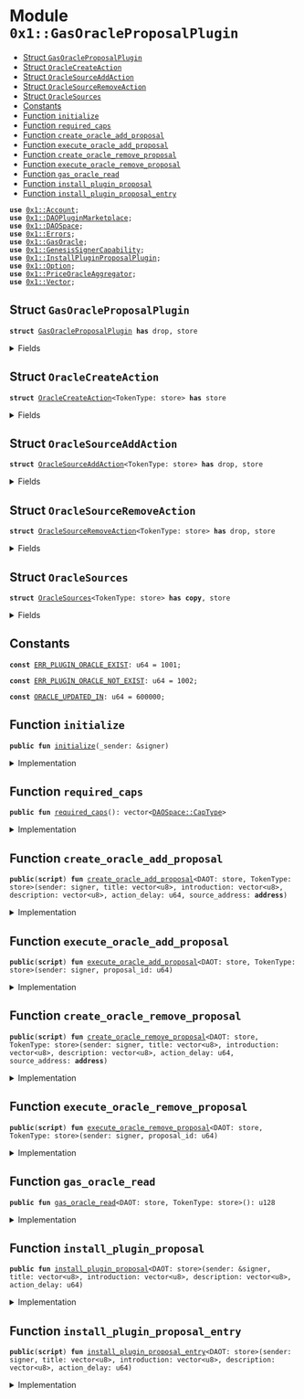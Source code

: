 
<a name="0x1_GasOracleProposalPlugin"></a>

# Module `0x1::GasOracleProposalPlugin`



-  [Struct `GasOracleProposalPlugin`](#0x1_GasOracleProposalPlugin_GasOracleProposalPlugin)
-  [Struct `OracleCreateAction`](#0x1_GasOracleProposalPlugin_OracleCreateAction)
-  [Struct `OracleSourceAddAction`](#0x1_GasOracleProposalPlugin_OracleSourceAddAction)
-  [Struct `OracleSourceRemoveAction`](#0x1_GasOracleProposalPlugin_OracleSourceRemoveAction)
-  [Struct `OracleSources`](#0x1_GasOracleProposalPlugin_OracleSources)
-  [Constants](#@Constants_0)
-  [Function `initialize`](#0x1_GasOracleProposalPlugin_initialize)
-  [Function `required_caps`](#0x1_GasOracleProposalPlugin_required_caps)
-  [Function `create_oracle_add_proposal`](#0x1_GasOracleProposalPlugin_create_oracle_add_proposal)
-  [Function `execute_oracle_add_proposal`](#0x1_GasOracleProposalPlugin_execute_oracle_add_proposal)
-  [Function `create_oracle_remove_proposal`](#0x1_GasOracleProposalPlugin_create_oracle_remove_proposal)
-  [Function `execute_oracle_remove_proposal`](#0x1_GasOracleProposalPlugin_execute_oracle_remove_proposal)
-  [Function `gas_oracle_read`](#0x1_GasOracleProposalPlugin_gas_oracle_read)
-  [Function `install_plugin_proposal`](#0x1_GasOracleProposalPlugin_install_plugin_proposal)
-  [Function `install_plugin_proposal_entry`](#0x1_GasOracleProposalPlugin_install_plugin_proposal_entry)


<pre><code><b>use</b> <a href="Account.md#0x1_Account">0x1::Account</a>;
<b>use</b> <a href="DAOPluginMarketplace.md#0x1_DAOPluginMarketplace">0x1::DAOPluginMarketplace</a>;
<b>use</b> <a href="DAOSpace.md#0x1_DAOSpace">0x1::DAOSpace</a>;
<b>use</b> <a href="Errors.md#0x1_Errors">0x1::Errors</a>;
<b>use</b> <a href="Oracle.md#0x1_GasOracle">0x1::GasOracle</a>;
<b>use</b> <a href="GenesisSignerCapability.md#0x1_GenesisSignerCapability">0x1::GenesisSignerCapability</a>;
<b>use</b> <a href="InstallPluginProposalPlugin.md#0x1_InstallPluginProposalPlugin">0x1::InstallPluginProposalPlugin</a>;
<b>use</b> <a href="Option.md#0x1_Option">0x1::Option</a>;
<b>use</b> <a href="Oracle.md#0x1_PriceOracleAggregator">0x1::PriceOracleAggregator</a>;
<b>use</b> <a href="Vector.md#0x1_Vector">0x1::Vector</a>;
</code></pre>



<a name="0x1_GasOracleProposalPlugin_GasOracleProposalPlugin"></a>

## Struct `GasOracleProposalPlugin`



<pre><code><b>struct</b> <a href="GasOracleProposalPlugin.md#0x1_GasOracleProposalPlugin">GasOracleProposalPlugin</a> <b>has</b> drop, store
</code></pre>



<details>
<summary>Fields</summary>


<dl>
<dt>
<code>dummy_field: bool</code>
</dt>
<dd>

</dd>
</dl>


</details>

<a name="0x1_GasOracleProposalPlugin_OracleCreateAction"></a>

## Struct `OracleCreateAction`



<pre><code><b>struct</b> <a href="GasOracleProposalPlugin.md#0x1_GasOracleProposalPlugin_OracleCreateAction">OracleCreateAction</a>&lt;TokenType: store&gt; <b>has</b> store
</code></pre>



<details>
<summary>Fields</summary>


<dl>
<dt>
<code>precision: u8</code>
</dt>
<dd>

</dd>
</dl>


</details>

<a name="0x1_GasOracleProposalPlugin_OracleSourceAddAction"></a>

## Struct `OracleSourceAddAction`



<pre><code><b>struct</b> <a href="GasOracleProposalPlugin.md#0x1_GasOracleProposalPlugin_OracleSourceAddAction">OracleSourceAddAction</a>&lt;TokenType: store&gt; <b>has</b> drop, store
</code></pre>



<details>
<summary>Fields</summary>


<dl>
<dt>
<code>source_address: <b>address</b></code>
</dt>
<dd>

</dd>
</dl>


</details>

<a name="0x1_GasOracleProposalPlugin_OracleSourceRemoveAction"></a>

## Struct `OracleSourceRemoveAction`



<pre><code><b>struct</b> <a href="GasOracleProposalPlugin.md#0x1_GasOracleProposalPlugin_OracleSourceRemoveAction">OracleSourceRemoveAction</a>&lt;TokenType: store&gt; <b>has</b> drop, store
</code></pre>



<details>
<summary>Fields</summary>


<dl>
<dt>
<code>source_address: <b>address</b></code>
</dt>
<dd>

</dd>
</dl>


</details>

<a name="0x1_GasOracleProposalPlugin_OracleSources"></a>

## Struct `OracleSources`



<pre><code><b>struct</b> <a href="GasOracleProposalPlugin.md#0x1_GasOracleProposalPlugin_OracleSources">OracleSources</a>&lt;TokenType: store&gt; <b>has</b> <b>copy</b>, store
</code></pre>



<details>
<summary>Fields</summary>


<dl>
<dt>
<code>source_addresses: vector&lt;<b>address</b>&gt;</code>
</dt>
<dd>

</dd>
</dl>


</details>

<a name="@Constants_0"></a>

## Constants


<a name="0x1_GasOracleProposalPlugin_ERR_PLUGIN_ORACLE_EXIST"></a>



<pre><code><b>const</b> <a href="GasOracleProposalPlugin.md#0x1_GasOracleProposalPlugin_ERR_PLUGIN_ORACLE_EXIST">ERR_PLUGIN_ORACLE_EXIST</a>: u64 = 1001;
</code></pre>



<a name="0x1_GasOracleProposalPlugin_ERR_PLUGIN_ORACLE_NOT_EXIST"></a>



<pre><code><b>const</b> <a href="GasOracleProposalPlugin.md#0x1_GasOracleProposalPlugin_ERR_PLUGIN_ORACLE_NOT_EXIST">ERR_PLUGIN_ORACLE_NOT_EXIST</a>: u64 = 1002;
</code></pre>



<a name="0x1_GasOracleProposalPlugin_ORACLE_UPDATED_IN"></a>



<pre><code><b>const</b> <a href="GasOracleProposalPlugin.md#0x1_GasOracleProposalPlugin_ORACLE_UPDATED_IN">ORACLE_UPDATED_IN</a>: u64 = 600000;
</code></pre>



<a name="0x1_GasOracleProposalPlugin_initialize"></a>

## Function `initialize`



<pre><code><b>public</b> <b>fun</b> <a href="GasOracleProposalPlugin.md#0x1_GasOracleProposalPlugin_initialize">initialize</a>(_sender: &signer)
</code></pre>



<details>
<summary>Implementation</summary>


<pre><code><b>public</b> <b>fun</b> <a href="GasOracleProposalPlugin.md#0x1_GasOracleProposalPlugin_initialize">initialize</a>(_sender: &signer) {
    <b>let</b> witness = <a href="GasOracleProposalPlugin.md#0x1_GasOracleProposalPlugin">GasOracleProposalPlugin</a>{};

    <a href="DAOPluginMarketplace.md#0x1_DAOPluginMarketplace_register_plugin">DAOPluginMarketplace::register_plugin</a>&lt;<a href="GasOracleProposalPlugin.md#0x1_GasOracleProposalPlugin">GasOracleProposalPlugin</a>&gt;(
        &witness,
        b"0x1::GasOraclePlugin",
        b"The plugin for gas oracle.",
        <a href="Option.md#0x1_Option_none">Option::none</a>(),
    );

    <b>let</b> implement_extpoints = <a href="Vector.md#0x1_Vector_empty">Vector::empty</a>&lt;vector&lt;u8&gt;&gt;();
    <b>let</b> depend_extpoints = <a href="Vector.md#0x1_Vector_empty">Vector::empty</a>&lt;vector&lt;u8&gt;&gt;();

    <a href="DAOPluginMarketplace.md#0x1_DAOPluginMarketplace_publish_plugin_version">DAOPluginMarketplace::publish_plugin_version</a>&lt;<a href="GasOracleProposalPlugin.md#0x1_GasOracleProposalPlugin">GasOracleProposalPlugin</a>&gt;(
        &witness,
        b"v0.1.0",
        *&implement_extpoints,
        *&depend_extpoints,
        b"inner-plugin://gas-oracle-plugin",
    );
}
</code></pre>



</details>

<a name="0x1_GasOracleProposalPlugin_required_caps"></a>

## Function `required_caps`



<pre><code><b>public</b> <b>fun</b> <a href="GasOracleProposalPlugin.md#0x1_GasOracleProposalPlugin_required_caps">required_caps</a>(): vector&lt;<a href="DAOSpace.md#0x1_DAOSpace_CapType">DAOSpace::CapType</a>&gt;
</code></pre>



<details>
<summary>Implementation</summary>


<pre><code><b>public</b> <b>fun</b> <a href="GasOracleProposalPlugin.md#0x1_GasOracleProposalPlugin_required_caps">required_caps</a>(): vector&lt;CapType&gt; {
    <b>let</b> caps = <a href="Vector.md#0x1_Vector_singleton">Vector::singleton</a>(<a href="DAOSpace.md#0x1_DAOSpace_proposal_cap_type">DAOSpace::proposal_cap_type</a>());
    <a href="Vector.md#0x1_Vector_push_back">Vector::push_back</a>(&<b>mut</b> caps, <a href="DAOSpace.md#0x1_DAOSpace_storage_cap_type">DAOSpace::storage_cap_type</a>());
    caps
}
</code></pre>



</details>

<a name="0x1_GasOracleProposalPlugin_create_oracle_add_proposal"></a>

## Function `create_oracle_add_proposal`



<pre><code><b>public</b>(<b>script</b>) <b>fun</b> <a href="GasOracleProposalPlugin.md#0x1_GasOracleProposalPlugin_create_oracle_add_proposal">create_oracle_add_proposal</a>&lt;DAOT: store, TokenType: store&gt;(sender: signer, title: vector&lt;u8&gt;, introduction: vector&lt;u8&gt;, description: vector&lt;u8&gt;, action_delay: u64, source_address: <b>address</b>)
</code></pre>



<details>
<summary>Implementation</summary>


<pre><code><b>public</b>(<b>script</b>) <b>fun</b> <a href="GasOracleProposalPlugin.md#0x1_GasOracleProposalPlugin_create_oracle_add_proposal">create_oracle_add_proposal</a>&lt;DAOT: store, TokenType: store&gt;(sender: signer, title:vector&lt;u8&gt;, introduction:vector&lt;u8&gt;, description: vector&lt;u8&gt;, action_delay: u64, source_address: <b>address</b>) {
    <b>let</b> witness = <a href="GasOracleProposalPlugin.md#0x1_GasOracleProposalPlugin">GasOracleProposalPlugin</a>{};
    <b>let</b> cap = <a href="DAOSpace.md#0x1_DAOSpace_acquire_proposal_cap">DAOSpace::acquire_proposal_cap</a>&lt;DAOT, <a href="GasOracleProposalPlugin.md#0x1_GasOracleProposalPlugin">GasOracleProposalPlugin</a>&gt;(&witness);
    <b>let</b> action = <a href="GasOracleProposalPlugin.md#0x1_GasOracleProposalPlugin_OracleSourceAddAction">OracleSourceAddAction</a>&lt;TokenType&gt;{
        source_address
    };
    <a href="DAOSpace.md#0x1_DAOSpace_create_proposal">DAOSpace::create_proposal</a>(&cap, &sender, action, title, introduction, description, action_delay, <a href="Option.md#0x1_Option_none">Option::none</a>&lt;u8&gt;());
}
</code></pre>



</details>

<a name="0x1_GasOracleProposalPlugin_execute_oracle_add_proposal"></a>

## Function `execute_oracle_add_proposal`



<pre><code><b>public</b>(<b>script</b>) <b>fun</b> <a href="GasOracleProposalPlugin.md#0x1_GasOracleProposalPlugin_execute_oracle_add_proposal">execute_oracle_add_proposal</a>&lt;DAOT: store, TokenType: store&gt;(sender: signer, proposal_id: u64)
</code></pre>



<details>
<summary>Implementation</summary>


<pre><code><b>public</b>(<b>script</b>) <b>fun</b> <a href="GasOracleProposalPlugin.md#0x1_GasOracleProposalPlugin_execute_oracle_add_proposal">execute_oracle_add_proposal</a>&lt;DAOT: store, TokenType: store&gt;(sender: signer, proposal_id: u64) {
    <b>let</b> witness = <a href="GasOracleProposalPlugin.md#0x1_GasOracleProposalPlugin">GasOracleProposalPlugin</a>{};
    <b>let</b> proposal_cap = <a href="DAOSpace.md#0x1_DAOSpace_acquire_proposal_cap">DAOSpace::acquire_proposal_cap</a>&lt;DAOT, <a href="GasOracleProposalPlugin.md#0x1_GasOracleProposalPlugin">GasOracleProposalPlugin</a>&gt;(&witness);
    <b>let</b> <a href="GasOracleProposalPlugin.md#0x1_GasOracleProposalPlugin_OracleSourceAddAction">OracleSourceAddAction</a>&lt;TokenType&gt;{ source_address } = <a href="DAOSpace.md#0x1_DAOSpace_execute_proposal">DAOSpace::execute_proposal</a>&lt;DAOT, <a href="GasOracleProposalPlugin.md#0x1_GasOracleProposalPlugin">GasOracleProposalPlugin</a>, <a href="GasOracleProposalPlugin.md#0x1_GasOracleProposalPlugin_OracleSourceAddAction">OracleSourceAddAction</a>&lt;TokenType&gt;&gt;(&proposal_cap, &sender, proposal_id);
    <b>let</b> storage_cap = <a href="DAOSpace.md#0x1_DAOSpace_acquire_storage_cap">DAOSpace::acquire_storage_cap</a>&lt;DAOT, <a href="GasOracleProposalPlugin.md#0x1_GasOracleProposalPlugin">GasOracleProposalPlugin</a>&gt;(&witness);
    <b>let</b> source_addresses = <b>if</b> (!<a href="DAOSpace.md#0x1_DAOSpace_exists_in_storage">DAOSpace::exists_in_storage</a>&lt;DAOT, <a href="GasOracleProposalPlugin.md#0x1_GasOracleProposalPlugin">GasOracleProposalPlugin</a>, <a href="GasOracleProposalPlugin.md#0x1_GasOracleProposalPlugin_OracleSources">OracleSources</a>&lt;TokenType&gt;&gt;()) {
        <b>let</b> genesis_singer= <a href="GenesisSignerCapability.md#0x1_GenesisSignerCapability_get_genesis_signer">GenesisSignerCapability::get_genesis_signer</a>();
        <a href="Account.md#0x1_Account_accept_token">Account::accept_token</a>&lt;TokenType&gt;(genesis_singer);
        <a href="Vector.md#0x1_Vector_singleton">Vector::singleton</a>(source_address)
    }<b>else</b> {
        <b>let</b> <a href="GasOracleProposalPlugin.md#0x1_GasOracleProposalPlugin_OracleSources">OracleSources</a>&lt;TokenType&gt;{ source_addresses } = <a href="DAOSpace.md#0x1_DAOSpace_take_from_storage">DAOSpace::take_from_storage</a>&lt;DAOT, <a href="GasOracleProposalPlugin.md#0x1_GasOracleProposalPlugin">GasOracleProposalPlugin</a>, <a href="GasOracleProposalPlugin.md#0x1_GasOracleProposalPlugin_OracleSources">OracleSources</a>&lt;TokenType&gt;&gt;(&storage_cap);
        <b>assert</b>!(<a href="Vector.md#0x1_Vector_contains">Vector::contains</a>(&source_addresses, &source_address) == <b>false</b>, <a href="Errors.md#0x1_Errors_invalid_state">Errors::invalid_state</a>(<a href="GasOracleProposalPlugin.md#0x1_GasOracleProposalPlugin_ERR_PLUGIN_ORACLE_EXIST">ERR_PLUGIN_ORACLE_EXIST</a>));
        <a href="Vector.md#0x1_Vector_push_back">Vector::push_back</a>(&<b>mut</b> source_addresses, source_address);
        source_addresses
    };

    <a href="DAOSpace.md#0x1_DAOSpace_save_to_storage">DAOSpace::save_to_storage</a>(&storage_cap, <a href="GasOracleProposalPlugin.md#0x1_GasOracleProposalPlugin_OracleSources">OracleSources</a>&lt;TokenType&gt;{ source_addresses });
}
</code></pre>



</details>

<a name="0x1_GasOracleProposalPlugin_create_oracle_remove_proposal"></a>

## Function `create_oracle_remove_proposal`



<pre><code><b>public</b>(<b>script</b>) <b>fun</b> <a href="GasOracleProposalPlugin.md#0x1_GasOracleProposalPlugin_create_oracle_remove_proposal">create_oracle_remove_proposal</a>&lt;DAOT: store, TokenType: store&gt;(sender: signer, title: vector&lt;u8&gt;, introduction: vector&lt;u8&gt;, description: vector&lt;u8&gt;, action_delay: u64, source_address: <b>address</b>)
</code></pre>



<details>
<summary>Implementation</summary>


<pre><code><b>public</b>(<b>script</b>) <b>fun</b> <a href="GasOracleProposalPlugin.md#0x1_GasOracleProposalPlugin_create_oracle_remove_proposal">create_oracle_remove_proposal</a>&lt;DAOT: store, TokenType: store&gt;(sender: signer, title:vector&lt;u8&gt;, introduction:vector&lt;u8&gt;, description: vector&lt;u8&gt;, action_delay: u64, source_address: <b>address</b>) {
    <b>let</b> witness = <a href="GasOracleProposalPlugin.md#0x1_GasOracleProposalPlugin">GasOracleProposalPlugin</a>{};
    <b>let</b> cap = <a href="DAOSpace.md#0x1_DAOSpace_acquire_proposal_cap">DAOSpace::acquire_proposal_cap</a>&lt;DAOT, <a href="GasOracleProposalPlugin.md#0x1_GasOracleProposalPlugin">GasOracleProposalPlugin</a>&gt;(&witness);
    <b>let</b> action = <a href="GasOracleProposalPlugin.md#0x1_GasOracleProposalPlugin_OracleSourceRemoveAction">OracleSourceRemoveAction</a>&lt;TokenType&gt;{
        source_address
    };
    <a href="DAOSpace.md#0x1_DAOSpace_create_proposal">DAOSpace::create_proposal</a>(&cap, &sender, action, title, introduction, description, action_delay, <a href="Option.md#0x1_Option_none">Option::none</a>&lt;u8&gt;());
}
</code></pre>



</details>

<a name="0x1_GasOracleProposalPlugin_execute_oracle_remove_proposal"></a>

## Function `execute_oracle_remove_proposal`



<pre><code><b>public</b>(<b>script</b>) <b>fun</b> <a href="GasOracleProposalPlugin.md#0x1_GasOracleProposalPlugin_execute_oracle_remove_proposal">execute_oracle_remove_proposal</a>&lt;DAOT: store, TokenType: store&gt;(sender: signer, proposal_id: u64)
</code></pre>



<details>
<summary>Implementation</summary>


<pre><code><b>public</b>(<b>script</b>) <b>fun</b> <a href="GasOracleProposalPlugin.md#0x1_GasOracleProposalPlugin_execute_oracle_remove_proposal">execute_oracle_remove_proposal</a>&lt;DAOT: store, TokenType: store&gt;(sender: signer, proposal_id: u64) {
    <b>let</b> witness = <a href="GasOracleProposalPlugin.md#0x1_GasOracleProposalPlugin">GasOracleProposalPlugin</a>{};
    <b>let</b> proposal_cap = <a href="DAOSpace.md#0x1_DAOSpace_acquire_proposal_cap">DAOSpace::acquire_proposal_cap</a>&lt;DAOT, <a href="GasOracleProposalPlugin.md#0x1_GasOracleProposalPlugin">GasOracleProposalPlugin</a>&gt;(&witness);
    <b>let</b> <a href="GasOracleProposalPlugin.md#0x1_GasOracleProposalPlugin_OracleSourceRemoveAction">OracleSourceRemoveAction</a>&lt;TokenType&gt;{ source_address } = <a href="DAOSpace.md#0x1_DAOSpace_execute_proposal">DAOSpace::execute_proposal</a>&lt;DAOT, <a href="GasOracleProposalPlugin.md#0x1_GasOracleProposalPlugin">GasOracleProposalPlugin</a>, <a href="GasOracleProposalPlugin.md#0x1_GasOracleProposalPlugin_OracleSourceRemoveAction">OracleSourceRemoveAction</a>&lt;TokenType&gt;&gt;(&proposal_cap, &sender, proposal_id);
    <b>let</b> storage_cap = <a href="DAOSpace.md#0x1_DAOSpace_acquire_storage_cap">DAOSpace::acquire_storage_cap</a>&lt;DAOT, <a href="GasOracleProposalPlugin.md#0x1_GasOracleProposalPlugin">GasOracleProposalPlugin</a>&gt;(&witness);
    <b>assert</b>!(<a href="DAOSpace.md#0x1_DAOSpace_exists_in_storage">DAOSpace::exists_in_storage</a>&lt;DAOT, <a href="GasOracleProposalPlugin.md#0x1_GasOracleProposalPlugin">GasOracleProposalPlugin</a>, <a href="GasOracleProposalPlugin.md#0x1_GasOracleProposalPlugin_OracleSources">OracleSources</a>&lt;TokenType&gt;&gt;(), <a href="GasOracleProposalPlugin.md#0x1_GasOracleProposalPlugin_ERR_PLUGIN_ORACLE_NOT_EXIST">ERR_PLUGIN_ORACLE_NOT_EXIST</a>);
    <b>let</b> <a href="GasOracleProposalPlugin.md#0x1_GasOracleProposalPlugin_OracleSources">OracleSources</a>&lt;TokenType&gt;{ source_addresses } = <a href="DAOSpace.md#0x1_DAOSpace_take_from_storage">DAOSpace::take_from_storage</a>&lt;DAOT, <a href="GasOracleProposalPlugin.md#0x1_GasOracleProposalPlugin">GasOracleProposalPlugin</a>, <a href="GasOracleProposalPlugin.md#0x1_GasOracleProposalPlugin_OracleSources">OracleSources</a>&lt;TokenType&gt;&gt;(&storage_cap);
    <b>let</b> (exist,index)= <a href="Vector.md#0x1_Vector_index_of">Vector::index_of</a>(&source_addresses, &source_address);
    <b>assert</b>!(exist, <a href="Errors.md#0x1_Errors_invalid_state">Errors::invalid_state</a>(<a href="GasOracleProposalPlugin.md#0x1_GasOracleProposalPlugin_ERR_PLUGIN_ORACLE_NOT_EXIST">ERR_PLUGIN_ORACLE_NOT_EXIST</a>));
    <a href="Vector.md#0x1_Vector_remove">Vector::remove</a>(&<b>mut</b> source_addresses,index);
    <a href="DAOSpace.md#0x1_DAOSpace_save_to_storage">DAOSpace::save_to_storage</a>(&storage_cap, <a href="GasOracleProposalPlugin.md#0x1_GasOracleProposalPlugin_OracleSources">OracleSources</a>&lt;TokenType&gt;{ source_addresses });
}
</code></pre>



</details>

<a name="0x1_GasOracleProposalPlugin_gas_oracle_read"></a>

## Function `gas_oracle_read`



<pre><code><b>public</b> <b>fun</b> <a href="GasOracleProposalPlugin.md#0x1_GasOracleProposalPlugin_gas_oracle_read">gas_oracle_read</a>&lt;DAOT: store, TokenType: store&gt;(): u128
</code></pre>



<details>
<summary>Implementation</summary>


<pre><code><b>public</b> <b>fun</b> <a href="GasOracleProposalPlugin.md#0x1_GasOracleProposalPlugin_gas_oracle_read">gas_oracle_read</a>&lt;DAOT: store, TokenType: store&gt;(): u128 {
    <b>let</b> witness = <a href="GasOracleProposalPlugin.md#0x1_GasOracleProposalPlugin">GasOracleProposalPlugin</a>{};
    <b>let</b> storage_cap = <a href="DAOSpace.md#0x1_DAOSpace_acquire_storage_cap">DAOSpace::acquire_storage_cap</a>&lt;DAOT, <a href="GasOracleProposalPlugin.md#0x1_GasOracleProposalPlugin">GasOracleProposalPlugin</a>&gt;(&witness);
    <b>let</b> <a href="GasOracleProposalPlugin.md#0x1_GasOracleProposalPlugin_OracleSources">OracleSources</a>{ source_addresses } = <a href="DAOSpace.md#0x1_DAOSpace_copy_from_storage">DAOSpace::copy_from_storage</a>&lt;DAOT, <a href="GasOracleProposalPlugin.md#0x1_GasOracleProposalPlugin">GasOracleProposalPlugin</a>, <a href="GasOracleProposalPlugin.md#0x1_GasOracleProposalPlugin_OracleSources">OracleSources</a>&lt;TokenType&gt;&gt;(&storage_cap);
    <a href="Oracle.md#0x1_PriceOracleAggregator_latest_price_average_aggregator">PriceOracleAggregator::latest_price_average_aggregator</a>&lt;STCToken&lt;TokenType&gt;&gt;(&source_addresses, <a href="GasOracleProposalPlugin.md#0x1_GasOracleProposalPlugin_ORACLE_UPDATED_IN">ORACLE_UPDATED_IN</a>)
}
</code></pre>



</details>

<a name="0x1_GasOracleProposalPlugin_install_plugin_proposal"></a>

## Function `install_plugin_proposal`



<pre><code><b>public</b> <b>fun</b> <a href="GasOracleProposalPlugin.md#0x1_GasOracleProposalPlugin_install_plugin_proposal">install_plugin_proposal</a>&lt;DAOT: store&gt;(sender: &signer, title: vector&lt;u8&gt;, introduction: vector&lt;u8&gt;, description: vector&lt;u8&gt;, action_delay: u64)
</code></pre>



<details>
<summary>Implementation</summary>


<pre><code><b>public</b> <b>fun</b> <a href="GasOracleProposalPlugin.md#0x1_GasOracleProposalPlugin_install_plugin_proposal">install_plugin_proposal</a>&lt;DAOT: store&gt;(sender: &signer, title:vector&lt;u8&gt;, introduction:vector&lt;u8&gt;, description: vector&lt;u8&gt;, action_delay: u64) {
    <a href="InstallPluginProposalPlugin.md#0x1_InstallPluginProposalPlugin_create_proposal">InstallPluginProposalPlugin::create_proposal</a>&lt;DAOT, <a href="GasOracleProposalPlugin.md#0x1_GasOracleProposalPlugin">GasOracleProposalPlugin</a>&gt;(sender, <a href="GasOracleProposalPlugin.md#0x1_GasOracleProposalPlugin_required_caps">required_caps</a>(), title, introduction, description, action_delay);
}
</code></pre>



</details>

<a name="0x1_GasOracleProposalPlugin_install_plugin_proposal_entry"></a>

## Function `install_plugin_proposal_entry`



<pre><code><b>public</b>(<b>script</b>) <b>fun</b> <a href="GasOracleProposalPlugin.md#0x1_GasOracleProposalPlugin_install_plugin_proposal_entry">install_plugin_proposal_entry</a>&lt;DAOT: store&gt;(sender: signer, title: vector&lt;u8&gt;, introduction: vector&lt;u8&gt;, description: vector&lt;u8&gt;, action_delay: u64)
</code></pre>



<details>
<summary>Implementation</summary>


<pre><code><b>public</b>(<b>script</b>) <b>fun</b> <a href="GasOracleProposalPlugin.md#0x1_GasOracleProposalPlugin_install_plugin_proposal_entry">install_plugin_proposal_entry</a>&lt;DAOT: store&gt;(sender: signer, title:vector&lt;u8&gt;, introduction:vector&lt;u8&gt;, description: vector&lt;u8&gt;, action_delay: u64) {
    <a href="GasOracleProposalPlugin.md#0x1_GasOracleProposalPlugin_install_plugin_proposal">install_plugin_proposal</a>&lt;DAOT&gt;(&sender, title, introduction, description, action_delay);
}
</code></pre>



</details>
